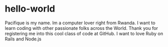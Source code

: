 # hello-world
Pacifique is my name. Im a computer lover right from Rwanda. I want to learn coding with other passionate folks across the World. 
Thank you for registering me into this cool class of code at GitHub.
I want to love Ruby on Rails and Node.js
